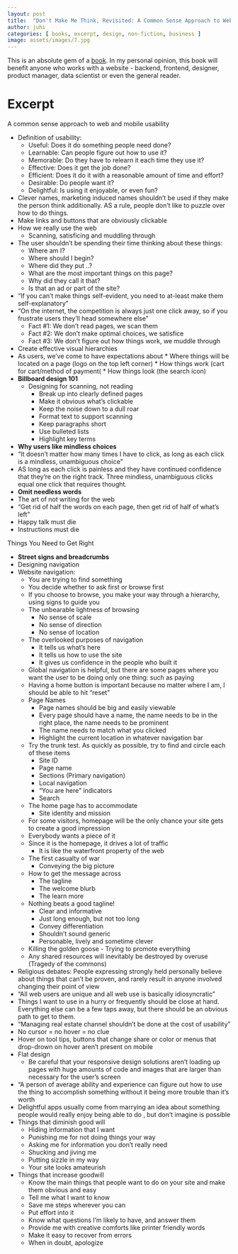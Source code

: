 ```yaml
---
layout: post
title:  "Don't Make Me Think, Revisited: A Common Sense Approach to Web Usability"
author: juhi
categories: [ books, excerpt, design, non-fiction, business ]
image: assets/images/7.jpg
---
```


This is an absolute gem of a [book](https://www.goodreads.com/book/show/18197267-don-t-make-me-think-revisited). In my personal opinion, this book will benefit anyone who works with a website - backend, frontend, designer, product manager, data scientist or even the general reader.

# Excerpt

A common sense approach to web and mobile usability

*   Definition of usability:
    *   Useful: Does it do something people need done?
    *   Learnable: Can people figure out how to use it?
    *   Memorable: Do they have to relearn it each time they use it?
    *   Effective: Does it get the job done?
    *   Efficient: Does it do it with a reasonable amount of time and effort?
    *   Desirable: Do people want it?
    *   Delightful: Is using it enjoyable, or even fun?
*   Clever names, marketing induced names shouldn’t be used if they make the person think additionally. AS a rule, people don’t like to puzzle over how to do things.
*   Make links and buttons that are obviously clickable
*   How we really use the web
    *   Scanning, satisficing and muddling through
*   The user shouldn’t be spending their time thinking about these things:
    *   Where am I?
    *   Where should I begin?
    *   Where did they put ..?
    *   What are the most important things on this page?
    *   Why did they call it that?
    *   Is that an ad or part of the site?
*   “If you can’t make things self-evident, you need to at-least make them self-explanatory”
*   “On the internet, the competition is always just one click away, so if you frustrate users they’ll head somewhere else”
    *   Fact #1: We don’t read pages, we scan them
    *   Fact #2: We don’t make optimal choices, we satisfice
    *   Fact #3: We don’t figure out how things work, we muddle through
*   Create effective visual hierarchies
*   As users, we’ve come to have expectations about
        *   Where things will be located on a page (logo on the top left corner)
        *   How things work (cart for cart/method of payment(
        *   How things look (the search icon)
*   **Billboard design 101**
    *   Designing for scanning, not reading
        *   Break up into clearly defined pages
        *   Make it obvious what’s clickable
        *   Keep the noise down to a dull roar
        *   Format text to support scanning
        *   Keep paragraphs short
        *   Use bulleted lists
        *   Highlight key terms
*   **Why users like mindless choices**
*   “It doesn’t matter how many times I have to click, as long as each click is a mindless, unambiguous choice”
*   AS long as each click is painless and they have continued confidence that they’re on the right track. Three mindless, unambiguous clicks equal one click that requires thought.
*   **Omit needless words**
*   The art of not writing for the web
*   “Get rid of half the words on each page, then get rid of half of what’s left”
*   Happy talk must die
*   Instructions must die

Things You Need to Get Right


*   **Street signs and breadcrumbs**
*   Designing navigation
*   Website navigation:
    *   You are trying to find something
    *   You decide whether to ask first or browse first
    *   If you choose to browse, you make your way through a hierarchy, using signs to guide you
    *   The unbearable lightness of browsing
        *   No sense of scale
        *   No sense of direction
        *   No sense of location
    *   The overlooked purposes of navigation
        *   It tells us what’s here
        *   It tells us how to use the site
        *   It gives us confidence in the people who built it
    *   Global navigation is helpful, but there are some pages where you want the user to be doing only one thing: such as paying
    *   Having a home button is important because no matter where I am, I should be able to hit “reset”
    *   Page Names
        *   Page names should be big and easily viewable
        *   Every page should have a name, the name needs to be in the right place, the name needs to be prominent
        *   The name needs to match what you clicked
        *   Highlight the current location in whatever navigation bar
    *   Try the trunk test. As quickly as possible, try to find and circle each of these items
        *   Site ID
        *   Page name
        *   Sections (Primary navigation)
        *   Local navigation
        *   “You are here” indicators
        *   Search
    *   The home page has to accommodate
        *   Site identity and mission
    *   For some visitors, homepage will be the only chance your site gets to create a good impression
    *   Everybody wants a piece of it
    *   Since it is the homepage, it drives a lot of traffic
        *   It is like the waterfront property of the web
    *   The first casualty of war
        *   Conveying the big picture
    *   How to get the message across
        *   The tagline
        *   The welcome blurb
        *   The learn more
    *   Nothing beats a good tagline!
        *   Clear and informative
        *   Just long enough, but not too long
        *   Convey differentiation
        *   Shouldn’t sound generic
        *   Personable, lively and sometime clever
    *   Killing the golden goose - Trying to promote everything
    *   Any shared resources will inevitably be destroyed by overuse (Tragedy of the commons)
*   Religious debates: People expressing strongly held personally believe about things that can’t be proven, and rarely result in anyone involved changing their point of view
*   “All web users are unique and all web use is basically idiosyncratic”
*   Things I want to use in a hurry or frequently should be close at hand. Everything else can be a few taps away, but there should be an obvious path to get to them.
*   “Managing real estate channel shouldn’t be done at the cost of usability”
*   No cursor = no hover = no clue
*   Hover on tool tips, buttons that change share or color or menus that drop-drown on hover aren’t present on mobile
*   Flat design
    *   Be careful that your responsive design solutions aren’t loading up pages with huge amounts of code and images that are larger than necessary for the user’s screen
*   “A person of average ability and experience can figure out how to use the thing to accomplish something without it being more trouble than it’s worth
*   Delightful apps usually come from marrying an idea about something people would really enjoy being able to do , but don’t imagine is possible
*   Things that diminish good will
    *   Hiding information that I want
    *   Punishing me for not doing things your way
    *   Asking me for information you don’t really need
    *   Shucking and jiving me
    *   Putting sizzle in my way
    *   Your site looks amateurish
*   Things that increase goodwill
    *   Know the main things that people want to do on your site and make them obvious and easy
    *   Tell me what I want to know
    *   Save me steps wherever you can
    *   Put effort into it
    *   Know what questions I’m likely to have, and answer them
    *   Provide me with creative comforts like printer friendly words
    *   Make it easy to recover from errors
    *   When in doubt, apologize

